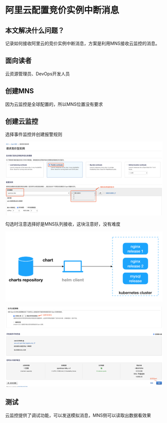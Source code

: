 # 阿里云配置竞价实例中断消息

## 本文解决什么问题？

记录如何接收阿里云的竞价实例中断消息，方案是利用MNS接收云监控的消息。

## 面向读者

云资源管理员、DevOps开发人员

## 创建MNS

因为云监控是全球配置的，所以MNS位置没有要求

## 创建云监控

选择事件监控并创建报警规则

![](../.gitbook/assets/image%20%2869%29.png)

勾选时注意选择好是MNS队列接收，这块注意好，没有难度

![](../.gitbook/assets/image%20%2871%29.png)

![](../.gitbook/assets/image%20%2811%29.png)

## 测试

云监控提供了调试功能，可以发送模拟消息，MNS侧可以读取出数据看效果



